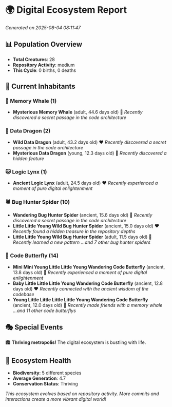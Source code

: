 # 🌍 Digital Ecosystem Report
*Generated on 2025-08-04 08:11:47*

## 📊 Population Overview
- **Total Creatures**: 28
- **Repository Activity**: medium
- **This Cycle**: 0 births, 0 deaths

## 👥 Current Inhabitants

### 🐋 Memory Whale (1)
- **Mysterious Memory Whale** (adult, 44.6 days old) 💛
  *Recently discovered a secret passage in the code architecture*

### 🐉 Data Dragon (2)
- **Wild Data Dragon** (adult, 43.2 days old) ❤️
  *Recently discovered a secret passage in the code architecture*
- **Mysterious Data Dragon** (young, 12.3 days old) 💚
  *Recently discovered a hidden feature*

### 🐱 Logic Lynx (1)
- **Ancient Logic Lynx** (adult, 24.5 days old) ❤️
  *Recently experienced a moment of pure digital enlightenment*

### 🕷️ Bug Hunter Spider (10)
- **Wandering Bug Hunter Spider** (ancient, 15.6 days old) 💛
  *Recently discovered a secret passage in the code architecture*
- **Little Little Young Wild Bug Hunter Spider** (ancient, 15.0 days old) ❤️
  *Recently found a hidden treasure in the repository depths*
- **Little Little Young Wild Bug Hunter Spider** (adult, 11.5 days old) 💚
  *Recently learned a new pattern*
  *...and 7 other bug hunter spiders*

### 🦋 Code Butterfly (14)
- **Mini Mini Young Little Little Young Wandering Code Butterfly** (ancient, 13.8 days old) 💛
  *Recently experienced a moment of pure digital enlightenment*
- **Baby Little Little Little Young Wandering Code Butterfly** (ancient, 12.8 days old) ❤️
  *Recently connected with the ancient wisdom of the codebase*
- **Young Little Little Little Little Young Wandering Code Butterfly** (ancient, 12.0 days old) 💛
  *Recently made friends with a memory whale*
  *...and 11 other code butterflys*

## 🎭 Special Events

🏙️ **Thriving metropolis!** The digital ecosystem is bustling with life.

## 🔬 Ecosystem Health
- **Biodiversity**: 5 different species
- **Average Generation**: 4.7
- **Conservation Status**: Thriving

*This ecosystem evolves based on repository activity. More commits and interactions create a more vibrant digital world!*